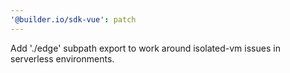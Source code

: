 ```yaml
---
'@builder.io/sdk-vue': patch
---
```


Add './edge' subpath export to work around isolated-vm issues in serverless environments.
